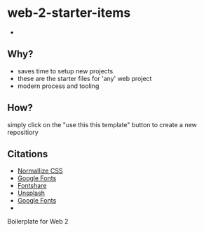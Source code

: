 # web-2-starter-items
* 

## Why?
* saves time to setup new projects
* these are the starter files for 'any' web project
* modern process and tooling


## How?
simply click on the "use this this template" button to create a new repositiory

## Citations
* [Normallize CSS](https://necolas.github.io/normalize.css/)
* [Google Fonts](https://fonts.google.com/)
* [Fontshare](https://www.fontshare.com/)
* [Unsplash](https://unsplash.com/)
* [Google Fonts](https://fonts.google.com/)
* <a href="link"></a>


Boilerplate for Web 2

